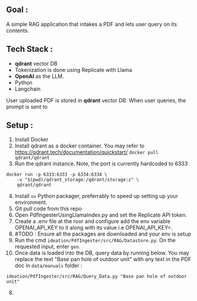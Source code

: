 ## Goal :
A simple RAG application that intakes a PDF and lets user query on its contents.

## Tech Stack :
- **qdrant** vector DB
- Tokenization is done using Replicate with Llama
- **OpenAI** as the LLM.
- Python
- Langchain

User uploaded PDF is stored in **qdrant** vector DB. When user queries, the prompt is sent to

## Setup :
1. Install Docker
2. Install qdrant as a docker container. You may refer to https://qdrant.tech/documentation/quickstart/
`docker pull qdrant/qdrant`
3. Run the qdrant instance. Note, the port is currently hardcoded to 6333
```
docker run -p 6333:6333 -p 6334:6334 \
    -v "$(pwd)/qdrant_storage:/qdrant/storage:z" \
    qdrant/qdrant
```
4. Install `uv` Python packager, preferrably to speed up setting up your environment.
4. Git pull code from this repo
5. Open PdfIngesterUsingLlamaIndex.py and set the Replicate API token.
6. Create a .env file at the roor and configure add the env variable OPENAI_API_KEY to it along with its value i.e OPENAI_API_KEY=<YOUR KEY>. 
5. #TODO : Ensure all the packages are downloaded and your env is setup
6. Run the cmd `ideation/PdfIngester/src/RAG/Datastore.py`. On the requested input, enter `gen`.
7. Once data is loaded into the DB, query data by running below. You may replace the text "Base pan hole of outdoor unit" with any text in the PDF doc in `data/manuals` folder :
```
ideation/PdfIngester/src/RAG/Query_Data.py "Base pan hole of outdoor unit"
```
8.
